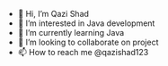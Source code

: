 - 👋 Hi, I’m Qazi Shad
- 👀 I’m interested in Java development
- 🌱 I’m currently learning Java 
- 💞️ I’m looking to collaborate on project
- 📫 How to reach me @qazishad123

<!---
qazishad123/qazishad123 is a ✨ special ✨ repository because its `README.md` (this file) appears on your GitHub profile.
You can click the Preview link to take a look at your changes.
--->
